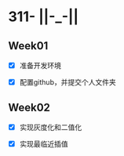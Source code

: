 # 311- ||-_-||

## Week01

- [x] 准备开发环境

- [x] 配置github，并提交个人文件夹

## Week02

- [x] 实现灰度化和二值化

- [x] 实现最临近插值
